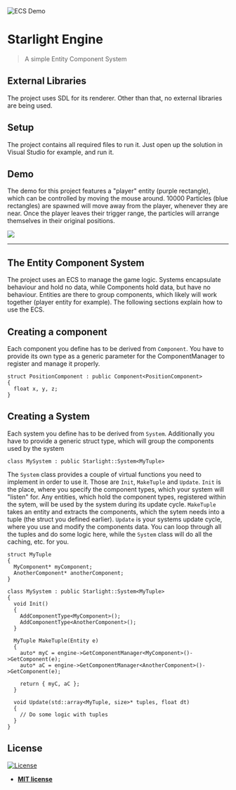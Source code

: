 <img src="https://i.imgur.com/FlxniCH.png" title="ECS Demo" alt="ECS Demo">

# Starlight Engine

> A simple Entity Component System

## External Libraries
The project uses SDL for its renderer. Other than that, no external libraries are being used.

## Setup
The project contains all required files to run it. Just open up the solution in Visual Studio for example, and run it.

## Demo
The demo for this project features a "player" entity (purple rectangle), which can be controlled by moving the mouse around. 10000 Particles (blue rectangles) are spawned will move away from the player, whenever they are near. Once the player leaves their trigger range, the particles will arrange themselves in their original positions.

![](https://media.giphy.com/media/f3GhE4SXoJrX3NMQvb/giphy.gif)

---
## The Entity Component System
The project uses an ECS to manage the game logic. Systems encapsulate behaviour and hold no data, while Components hold data, but have no behaviour. Entities are there to group components, which likely will work together (player entity for example). The following sections explain how to use the ECS.

## Creating a component
Each component you define has to be derived from `Component`. You have to provide its own type as a generic parameter for the ComponentManager to register and manage it properly.
```
struct PositionComponent : public Component<PositionComponent>
{
  float x, y, z;
}
```

## Creating a System
Each system you define has to be derived from `System`. Additionally you have to provide a generic struct type, which will group the components used by the system
```
class MySystem : public Starlight::System<MyTuple>
```
The `System` class provides a couple of virtual functions you need to implement in order to use it. Those are `Init`, `MakeTuple` and `Update`.
`Init` is the place, where you specify the component types, which your system will "listen" for. Any entities, which hold the component types, registered within the sytem, will be used by the system during its update cycle.
`MakeTuple` takes an entity and extracts the components, which the sytem needs into a tuple (the struct you defined earlier).
`Update` is your systems update cycle, where you use and modify the components data. You can loop through all the tuples and do some logic here, while the `System` class will do all the caching, etc. for you.

```
struct MyTuple
{
  MyComponent* myComponent;
  AnotherComponent* anotherComponent;
}

class MySystem : public Starlight::System<MyTuple>
{
  void Init()
  {
    AddComponentType<MyComponent>();
    AddComponentType<AnotherComponent>();
  }
  
  MyTuple MakeTuple(Entity e)
  {
    auto* myC = engine->GetComponentManager<MyComponent>()->GetComponent(e);
    auto* aC = engine->GetComponentManager<AnotherComponent>()->GetComponent(e);
    
    return { myC, aC };
  }
  
  void Update(std::array<MyTuple, size>* tuples, float dt)
  {
    // Do some logic with tuples
  }
}
```

## License

[![License](http://img.shields.io/:license-mit-blue.svg?style=flat-square)](http://badges.mit-license.org)

- **[MIT license](http://opensource.org/licenses/mit-license.php)**
